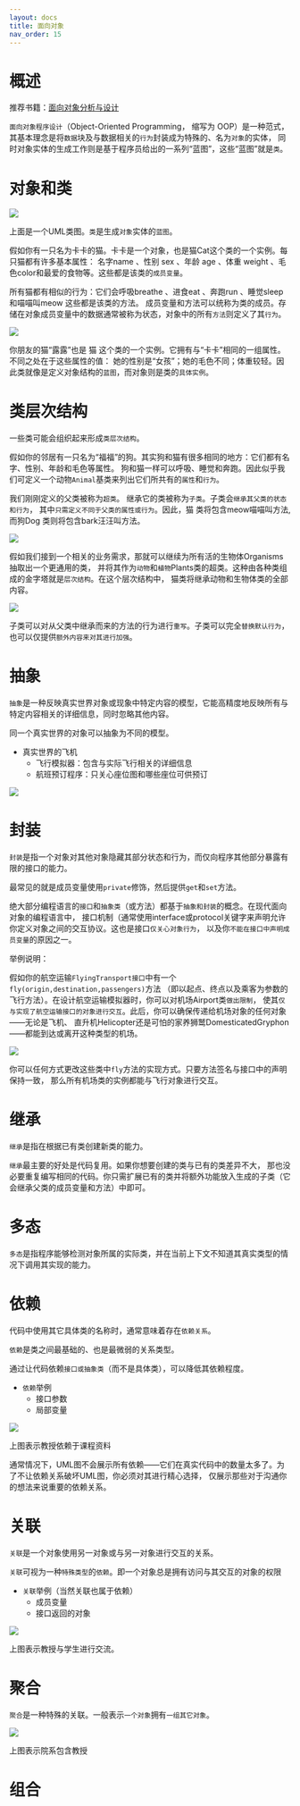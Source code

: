 ```yaml
---
layout: docs
title: 面向对象
nav_order: 15
---
```


# 概述

推荐书籍：[面向对象分析与设计](https://book.douban.com/subject/11509672/)

`面向对象程序设计`（Object-Oriented Programming， 缩写为 OOP）是一种范式，
其基本理念是将`数据`块及与数据相关的`行为`封装成为特殊的、名为`对象`的实体，
同时对象实体的生成工作则是基于程序员给出的一系列“蓝图”，这些“蓝图”就是`类`。

# 对象和类

![](https://cdn.jsdelivr.net/gh/guosonglu/images@master/blog-img/202111171554071.png)

上面是一个UML类图。`类`是生成`对象`实体的`蓝图`。

假如你有一只名为卡卡的猫。卡卡是一个对象，也是猫Cat这个类的一个实例。每只猫都有许多基本属性：
名字name 、性别 sex 、年龄 age 、体重 weight 、毛色color和最爱的食物等。这些都是该类的`成员变量`。

所有猫都有相似的行为：它们会呼吸breathe 、进食eat 、奔跑run 、睡觉sleep和喵喵叫meow 这些都是该类的方法。
成员变量和方法可以统称为类的成员。存储在对象成员变量中的数据通常被称为状态，对象中的所有`方法`则定义了其`行为`。

![](https://cdn.jsdelivr.net/gh/guosonglu/images@master/blog-img/202111171604948.png)

你朋友的猫“露露”也是 猫 这个类的一个实例。它拥有与“卡卡”相同的一组属性。不同之处在于这些属性的值：
她的性别是“女孩”；她的毛色不同；体重较轻。因此类就像是定义对象结构的`蓝图`，而对象则是类的`具体实例`。

# 类层次结构

一些类可能会组织起来形成`类层次结构`。

假如你的邻居有一只名为“福福”的狗。其实狗和猫有很多相同的地方：它们都有名字、性别、年龄和毛色等属性。
狗和猫一样可以呼吸、睡觉和奔跑。因此似乎我们可定义一个动物`Animal`基类来列出它们所共有的`属性`和`行为`。


我们刚刚定义的父类被称为`超类`。 继承它的类被称为`子类`。子类会`继承其父类的状态和行为`，
其中`只需定义不同于父类的属性或行为`。因此，猫 类将包含meow喵喵叫方法,而狗Dog 类则将包含bark汪汪叫方法。

![](https://cdn.jsdelivr.net/gh/guosonglu/images@master/blog-img/202111171609043.png)

假如我们接到一个相关的业务需求，那就可以继续为所有活的生物体Organisms抽取出一个更通用的类，
并将其作为`动物`和`植物`Plants类的超类。这种由各种类组成的金字塔就是`层次结构`。在这个层次结构中，
猫类将继承动物和生物体类的全部内容。

![](https://cdn.jsdelivr.net/gh/guosonglu/images@master/blog-img/202111171611560.png)

子类可以对从父类中继承而来的方法的行为进行`重写`。子类可以完全`替换默认行为`，也可以仅提供`额外内容来对其进行加强`。

# 抽象

`抽象`是一种反映真实世界对象或现象中特定内容的模型，它能高精度地反映所有与特定内容相关的详细信息，同时忽略其他内容。

同一个真实世界的对象可以抽象为不同的模型。

- 真实世界的飞机
  - 飞行模拟器：包含与实际飞行相关的详细信息
  - 航班预订程序：只关心座位图和哪些座位可供预订

![](https://cdn.jsdelivr.net/gh/guosonglu/images@master/blog-img/202111171626805.png)

# 封装

`封装`是指一个对象对其他对象隐藏其部分状态和行为，而仅向程序其他部分暴露有限的接口的能力。

最常见的就是成员变量使用`private`修饰，然后提供`get`和`set`方法。

绝大部分编程语言的`接口`和`抽象类`（或方法）都基于`抽象和封装`的概念。在现代面向对象的编程语言中，
接口机制（通常使用interface或protocol关键字来声明允许你定义对象之间的交互协议。这也是接口`仅关心对象行为`，
以及你`不能在接口中声明成员变量`的原因之一。

举例说明：

假如你的航空运输`FlyingTransport接口`中有一个`fly(origin,destination,passengers)`方法
（即以起点、终点以及乘客为参数的飞行方法）。在设计航空运输模拟器时，你可以对机场Airport类`做出限制`，
使其`仅与实现了航空运输接口的对象进行交互`。此后，你可以确保传递给机场对象的任何对象——无论是飞机、
直升机Helicopter还是可怕的家养狮鹫DomesticatedGryphon——都能到达或离开这种类型的机场。

![](https://cdn.jsdelivr.net/gh/guosonglu/images@master/blog-img/202111171654786.png)

你可以任何方式更改这些类中`fly`方法的实现方式。只要方法签名与接口中的声明保持一致，
那么所有机场类的实例都能与飞行对象进行交互。

# 继承

`继承`是指在根据已有类创建新类的能力。

`继承`最主要的好处是代码复用。如果你想要创建的类与已有的类差异不大，
那也没必要重复编写相同的代码。你只需扩展已有的类并将额外功能放入生成的子类（它会继承父类的成员变量和方法）中即可。

# 多态

`多态`是指程序能够检测对象所属的实际类，并在当前上下文不知道其真实类型的情况下调用其实现的能力。

# 依赖

代码中使用其它具体类的名称时，通常意味着存在`依赖关系`。

`依赖`是类之间最基础的、也是最微弱的关系类型。

通过让代码依赖`接口或抽象类`（而不是具体类），可以降低其依赖程度。

- `依赖`举例
  - 接口参数
  - 局部变量

![](https://cdn.jsdelivr.net/gh/guosonglu/images@master/blog-img/202111171748293.png)

上图表示教授依赖于课程资料

通常情况下，UML图不会展示所有依赖——它们在真实代码中的数量太多了。为了不让依赖关系破坏UML图，你必须对其进行精心选择，
仅展示那些对于沟通你的想法来说重要的依赖关系。

# 关联

`关联`是一个对象使用另一对象或与另一对象进行交互的关系。

`关联`可视为一种`特殊类型`的`依赖`。即一个对象总是拥有访问与其交互的对象的权限

- `关联`举例（当然关联也属于依赖）
  - 成员变量
  - 接口返回的对象

![](https://cdn.jsdelivr.net/gh/guosonglu/images@master/blog-img/202111171756754.png)

上图表示教授与学生进行交流。

# 聚合

`聚合`是一种特殊的关联。一般表示`一个对象`拥有`一组其它对象`。

![](https://cdn.jsdelivr.net/gh/guosonglu/images@master/blog-img/202111171820628.png)

上图表示院系包含教授

# 组合


